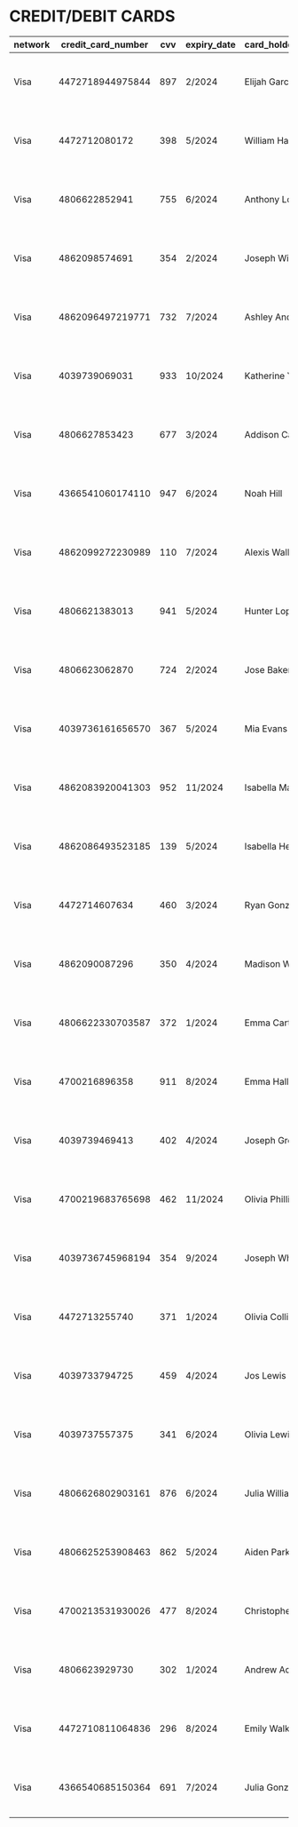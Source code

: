 # CREDIT/DEBIT CARDS
<table><thead><tr><th class="string">network</th><th class="string">credit_card_number</th><th class="string">cvv</th><th class="string">expiry_date</th><th class="string">card_holder_name</th><th class="string">bank_name</th><th class="string">pin</th><th class="string">card_holder_address</th><th class="string">card_current_balance</th><th class="undefined">validation</th></tr></thead><tbody><tr><td class="string">Visa</td><td class="string">4472718944975844</td><td class="string">897</td><td class="string">2/2024</td><td class="string">Elijah Garcia</td><td class="string">Indiana University C.u., United States Of America</td><td class="string">5982</td><td class="string">Address:
Atlantic Avenue, United States Of America</td><td class="string">$ 2000</td><td class="undefined"></td></tr><tr><td class="string">Visa</td><td class="string">4472712080172</td><td class="string">398</td><td class="string">5/2024</td><td class="string">William Harris</td><td class="string">Indiana University C.u., United States Of America</td><td class="string">1500</td><td class="string">Address:
Jefferson Avenue, United States Of America</td><td class="string">$ 2000</td><td class="string">https://dnschecker.org/credit-card-validator.php?ccn=4472712080172</td></tr><tr><td class="string">Visa</td><td class="string">4806622852941</td><td class="string">755</td><td class="string">6/2024</td><td class="string">Anthony Lopez</td><td class="string">Indiana University C.u., United States Of America</td><td class="string">6108</td><td class="string">Address:
Franklin Court, United States Of America</td><td class="string">$ 2000</td><td class="string">https://dnschecker.org/credit-card-validator.php?ccn=4806622852941</td></tr><tr><td class="string">Visa</td><td class="string">4862098574691</td><td class="string">354</td><td class="string">2/2024</td><td class="string">Joseph Williams</td><td class="string">Indiana University C.u., United States Of America</td><td class="string">1406</td><td class="string">Address:
Olive Street, United States Of America</td><td class="string">$ 2000</td><td class="string">https://dnschecker.org/credit-card-validator.php?ccn=4862098574691</td></tr><tr><td class="string">Visa</td><td class="string">4862096497219771</td><td class="string">732</td><td class="string">7/2024</td><td class="string">Ashley Anderson</td><td class="string">Indiana University C.u., United States Of America</td><td class="string">8761</td><td class="string">Address:
Laurel Lane, United States Of America</td><td class="string">$ 2000</td><td class="string">https://dnschecker.org/credit-card-validator.php?ccn=4862096497219771</td></tr><tr><td class="string">Visa</td><td class="string">4039739069031</td><td class="string">933</td><td class="string">10/2024</td><td class="string">Katherine Young</td><td class="string">Indiana University C.u., United States Of America</td><td class="string">6309</td><td class="string">Address:
Town Side, United States Of America</td><td class="string">$ 2000</td><td class="string">https://dnschecker.org/credit-card-validator.php?ccn=4039739069031</td></tr><tr><td class="string">Visa</td><td class="string">4806627853423</td><td class="string">677</td><td class="string">3/2024</td><td class="string">Addison Carter</td><td class="string">Indiana University C.u., United States Of America</td><td class="string">1131</td><td class="string">Address:
Woodland Drive, United States Of America</td><td class="string">$ 2000</td><td class="string">https://dnschecker.org/credit-card-validator.php?ccn=4806627853423</td></tr><tr><td class="string">Visa</td><td class="string">4366541060174110</td><td class="string">947</td><td class="string">6/2024</td><td class="string">Noah Hill</td><td class="string">Indiana University C.u., United States Of America</td><td class="string">6966</td><td class="string">Address:
Madison Avenue, United States Of America</td><td class="string">$ 2000</td><td class="string">https://dnschecker.org/credit-card-validator.php?ccn=4366541060174110</td></tr><tr><td class="string">Visa</td><td class="string">4862099272230989</td><td class="string">110</td><td class="string">7/2024</td><td class="string">Alexis Walker</td><td class="string">Indiana University C.u., United States Of America</td><td class="string">2959</td><td class="string">Address:
Orchard Avenue, United States Of America</td><td class="string">$ 2000</td><td class="string">https://dnschecker.org/credit-card-validator.php?ccn=4862099272230989</td></tr><tr><td class="string">Visa</td><td class="string">4806621383013</td><td class="string">941</td><td class="string">5/2024</td><td class="string">Hunter Lopez</td><td class="string">Indiana University C.u., United States Of America</td><td class="string">3438</td><td class="string">Address:
Forest Street, United States Of America</td><td class="string">$ 2000</td><td class="string">https://dnschecker.org/credit-card-validator.php?ccn=4806621383013</td></tr><tr><td class="string">Visa</td><td class="string">4806623062870</td><td class="string">724</td><td class="string">2/2024</td><td class="string">Jose Baker</td><td class="string">Indiana University C.u., United States Of America</td><td class="string">5822</td><td class="string">Address:
Main Street, United States Of America</td><td class="string">$ 2000</td><td class="string">https://dnschecker.org/credit-card-validator.php?ccn=4806623062870</td></tr><tr><td class="string">Visa</td><td class="string">4039736161656570</td><td class="string">367</td><td class="string">5/2024</td><td class="string">Mia Evans</td><td class="string">Indiana University C.u., United States Of America</td><td class="string">3169</td><td class="string">Address:
Main Street, United States Of America</td><td class="string">$ 2000</td><td class="string">https://dnschecker.org/credit-card-validator.php?ccn=4039736161656570</td></tr><tr><td class="string">Visa</td><td class="string">4862083920041303</td><td class="string">952</td><td class="string">11/2024</td><td class="string">Isabella Martinez</td><td class="string">Indiana University C.u., United States Of America</td><td class="string">8079</td><td class="string">Address:
Forest Street, United States Of America</td><td class="string">$ 2000</td><td class="string">https://dnschecker.org/credit-card-validator.php?ccn=4862083920041303</td></tr><tr><td class="string">Visa</td><td class="string">4862086493523185</td><td class="string">139</td><td class="string">5/2024</td><td class="string">Isabella Hernandez</td><td class="string">Indiana University C.u., United States Of America</td><td class="string">6345</td><td class="string">Address:
Summit Avenue, United States Of America</td><td class="string">$ 2000</td><td class="string">https://dnschecker.org/credit-card-validator.php?ccn=4862086493523185</td></tr><tr><td class="string">Visa</td><td class="string">4472714607634</td><td class="string">460</td><td class="string">3/2024</td><td class="string">Ryan Gonzalez</td><td class="string">Indiana University C.u., United States Of America</td><td class="string">4687</td><td class="string">Address:
Andover Court, United States Of America</td><td class="string">$ 2000</td><td class="string">https://dnschecker.org/credit-card-validator.php?ccn=4472714607634</td></tr><tr><td class="string">Visa</td><td class="string">4862090087296</td><td class="string">350</td><td class="string">4/2024</td><td class="string">Madison Wilson</td><td class="string">Indiana University C.u., United States Of America</td><td class="string">3279</td><td class="string">Address:
Front Street North, United States Of America</td><td class="string">$ 2000</td><td class="string">https://dnschecker.org/credit-card-validator.php?ccn=4862090087296</td></tr><tr><td class="string">Visa</td><td class="string">4806622330703587</td><td class="string">372</td><td class="string">1/2024</td><td class="string">Emma Carter</td><td class="string">Indiana University C.u., United States Of America</td><td class="string">4243</td><td class="string">Address:
Charles Street, United States Of America</td><td class="string">$ 2000</td><td class="string">https://dnschecker.org/credit-card-validator.php?ccn=4806622330703587</td></tr><tr><td class="string">Visa</td><td class="string">4700216896358</td><td class="string">911</td><td class="string">8/2024</td><td class="string">Emma Hall</td><td class="string">Indiana University C.u., United States Of America</td><td class="string">7552</td><td class="string">Address:
Andover Court, United States Of America</td><td class="string">$ 2000</td><td class="string">https://dnschecker.org/credit-card-validator.php?ccn=4700216896358</td></tr><tr><td class="string">Visa</td><td class="string">4039739469413</td><td class="string">402</td><td class="string">4/2024</td><td class="string">Joseph Green</td><td class="string">Indiana University C.u., United States Of America</td><td class="string">5225</td><td class="string">Address:
Essex Court, United States Of America</td><td class="string">$ 2000</td><td class="string">https://dnschecker.org/credit-card-validator.php?ccn=4039739469413</td></tr><tr><td class="string">Visa</td><td class="string">4700219683765698</td><td class="string">462</td><td class="string">11/2024</td><td class="string">Olivia Phillips</td><td class="string">Indiana University C.u., United States Of America</td><td class="string">1079</td><td class="string">Address:
Warren Avenue, United States Of America</td><td class="string">$ 2000</td><td class="string">https://dnschecker.org/credit-card-validator.php?ccn=4700219683765698</td></tr><tr><td class="string">Visa</td><td class="string">4039736745968194</td><td class="string">354</td><td class="string">9/2024</td><td class="string">Joseph White</td><td class="string">Indiana University C.u., United States Of America</td><td class="string">3908</td><td class="string">Address:
Town Side, United States Of America</td><td class="string">$ 2000</td><td class="string">https://dnschecker.org/credit-card-validator.php?ccn=4039736745968194</td></tr><tr><td class="string">Visa</td><td class="string">4472713255740</td><td class="string">371</td><td class="string">1/2024</td><td class="string">Olivia Collins</td><td class="string">Indiana University C.u., United States Of America</td><td class="string">1630</td><td class="string">Address:
King Street, United States Of America</td><td class="string">$ 2000</td><td class="string">https://dnschecker.org/credit-card-validator.php?ccn=4472713255740</td></tr><tr><td class="string">Visa</td><td class="string">4039733794725</td><td class="string">459</td><td class="string">4/2024</td><td class="string">Jos Lewis</td><td class="string">Indiana University C.u., United States Of America</td><td class="string">3075</td><td class="string">Address:
Heather Lane, United States Of America</td><td class="string">$ 2000</td><td class="string">https://dnschecker.org/credit-card-validator.php?ccn=4039733794725</td></tr><tr><td class="string">Visa</td><td class="string">4039737557375</td><td class="string">341</td><td class="string">6/2024</td><td class="string">Olivia Lewis</td><td class="string">Indiana University C.u., United States Of America</td><td class="string">3902</td><td class="string">Address:
Franklin Avenue, United States Of America</td><td class="string">$ 2000</td><td class="string">https://dnschecker.org/credit-card-validator.php?ccn=4039737557375</td></tr><tr><td class="string">Visa</td><td class="string">4806626802903161</td><td class="string">876</td><td class="string">6/2024</td><td class="string">Julia Williams</td><td class="string">Indiana University C.u., United States Of America</td><td class="string">5761</td><td class="string">Address:
Willow Avenue, United States Of America</td><td class="string">$ 2000</td><td class="string">https://dnschecker.org/credit-card-validator.php?ccn=4806626802903161</td></tr><tr><td class="string">Visa</td><td class="string">4806625253908463</td><td class="string">862</td><td class="string">5/2024</td><td class="string">Aiden Parker</td><td class="string">Indiana University C.u., United States Of America</td><td class="string">3797</td><td class="string">Address:
Garfield Avenue, United States Of America</td><td class="string">$ 2000</td><td class="string">https://dnschecker.org/credit-card-validator.php?ccn=4806625253908463</td></tr><tr><td class="string">Visa</td><td class="string">4700213531930026</td><td class="string">477</td><td class="string">8/2024</td><td class="string">Christopher Taylor</td><td class="string">Indiana University C.u., United States Of America</td><td class="string">7584</td><td class="string">Address:
Franklin Court, United States Of America</td><td class="string">$ 2000</td><td class="string">https://dnschecker.org/credit-card-validator.php?ccn=4700213531930026</td></tr><tr><td class="string">Visa</td><td class="string">4806623929730</td><td class="string">302</td><td class="string">1/2024</td><td class="string">Andrew Adams</td><td class="string">Indiana University C.u., United States Of America</td><td class="string">4675</td><td class="string">Address:
Garfield Avenue, United States Of America</td><td class="string">$ 2000</td><td class="string">https://dnschecker.org/credit-card-validator.php?ccn=4806623929730</td></tr><tr><td class="string">Visa</td><td class="string">4472710811064836</td><td class="string">296</td><td class="string">8/2024</td><td class="string">Emily Walker</td><td class="string">Indiana University C.u., United States Of America</td><td class="string">5079</td><td class="string">Address:
Hanover Court, United States Of America</td><td class="string">$ 2000</td><td class="string">https://dnschecker.org/credit-card-validator.php?ccn=4472710811064836</td></tr><tr><td class="string">Visa</td><td class="string">4366540685150364</td><td class="string">691</td><td class="string">7/2024</td><td class="string">Julia Gonzalez</td><td class="string">Indiana University C.u., United States Of America</td><td class="string">3926</td><td class="string">Address:
Laurel Lane, United States Of America</td><td class="string">$ 2000</td><td class="string">https://dnschecker.org/credit-card-validator.php?ccn=4366540685150364</td></tr></tbody></table>
